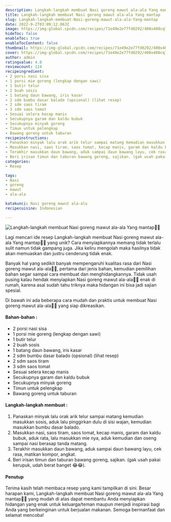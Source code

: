 ```yaml
---
description: Langkah-langkah membuat Nasi goreng mawut ala-ala Yang mantap"
title: Langkah-langkah membuat Nasi goreng mawut ala-ala Yang mantap
slug: Langkah-langkah-membuat-Nasi-goreng-mawut-ala-ala-Yang-mantap
date: 2022-9-2T03:09:12.063Z
image: https://img-global.cpcdn.com/recipes/71e49e2e77fd0292/400x400cq70/photo.jpg
hideToc: false
enableToc: true
enableTocContent: false
thumbnail: https://img-global.cpcdn.com/recipes/71e49e2e77fd0292/400x400cq70/photo.jpg
cover: https://img-global.cpcdn.com/recipes/71e49e2e77fd0292/400x400cq70/photo.jpg
author: admin
ratingvalue: 4.8
reviewcount: 124
recipeingredient:
- 2 porsi nasi sisa
- 1 porsi mie goreng (lengkap dengan sawi)
- 1 butir telur
- 2 buah sosis
- 1 batang daun bawang, iris kasar
- 2 sdm bumbu dasar balado (opsional) (lihat resep)
- 2 sdm saos tiram
- 3 sdm saos tomat
- Sesuai selera kecap manis
- Secukupnya garam dan kaldu bubuk
- Secukupnya minyak goreng
- Timun untuk pelengkap
- Bawang goreng untuk taburan
recipeinstructions:
- Panaskan minyak lalu orak arik telur sampai matang kemudian masukkan sosis, aduk lalu pinggirkan dulu di sisi wajan, kemudian masukkan bumbu dasar balado.
- Masukkan nasi, saos tiram, saos tomat, kecap manis, garam dan kaldu bubuk, aduk rata, lalu masukkan mie nya, aduk kemudian dan oseng sampai nasi berasap tanda matang.
- Terakhir masukkan daun bawang, aduk sampai daun bawang layu, cek rasa, matikan kompor, angkat.
- Beri irisan timun dan taburan bawang goreng, sajikan. (gak usah pakai kerupuk, udah berat banget 😂😂).
categories:
- Resep

tags:
- Nasi
- goreng
- mawut
- ala-ala

katakunci: Nasi goreng mawut ala-ala
recipecuisine: Indonesian

---
```


![Langkah-langkah membuat Nasi goreng mawut ala-ala Yang mantap👩‍🍳](https://img-global.cpcdn.com/recipes/71e49e2e77fd0292/400x400cq70/photo.jpg)

Lagi mencari ide resep Langkah-langkah membuat Nasi goreng mawut ala-ala Yang mantap👩‍🍳 yang unik? Cara menyiapkannya memang tidak terlalu sulit namun tidak gampang juga. Jika keliru mengolah maka hasilnya tidak akan memuaskan dan justru cenderung tidak enak.

Banyak hal yang sedikit banyak mempengaruhi kualitas rasa dari Nasi goreng mawut ala-ala👩‍🍳, pertama dari jenis bahan, kemudian pemilihan bahan segar sampai cara membuat dan menghidangkannya. Tidak usah pusing kalau hendak menyiapkan Nasi goreng mawut ala-ala👩‍🍳 enak di rumah, karena asal sudah tahu triknya maka hidangan ini bisa jadi sajian spesial.

Di bawah ini ada beberapa cara mudah dan praktis untuk membuat Nasi goreng mawut ala-ala👩‍🍳 yang siap dikreasikan.

<!--inarticleads1-->

#### Bahan-bahan :

- 2 porsi nasi sisa
- 1 porsi mie goreng (lengkap dengan sawi)
- 1 butir telur
- 2 buah sosis
- 1 batang daun bawang, iris kasar
- 2 sdm bumbu dasar balado (opsional) (lihat resep)
- 2 sdm saos tiram
- 3 sdm saos tomat
- Sesuai selera kecap manis
- Secukupnya garam dan kaldu bubuk
- Secukupnya minyak goreng
- Timun untuk pelengkap
- Bawang goreng untuk taburan

<!--inarticleads2-->

#### Langkah-langkah membuat :

1. Panaskan minyak lalu orak arik telur sampai matang kemudian masukkan sosis, aduk lalu pinggirkan dulu di sisi wajan, kemudian masukkan bumbu dasar balado.
1. Masukkan nasi, saos tiram, saos tomat, kecap manis, garam dan kaldu bubuk, aduk rata, lalu masukkan mie nya, aduk kemudian dan oseng sampai nasi berasap tanda matang.
1. Terakhir masukkan daun bawang, aduk sampai daun bawang layu, cek rasa, matikan kompor, angkat.
1. Beri irisan timun dan taburan bawang goreng, sajikan. (gak usah pakai kerupuk, udah berat banget 😂😂).

#### Penutup

Terima kasih telah membaca resep yang kami tampilkan di sini. Besar harapan kami, Langkah-langkah membuat Nasi goreng mawut ala-ala Yang mantap👩‍🍳 yang mudah di atas dapat membantu Anda menyiapkan hidangan yang enak untuk keluarga/teman maupun menjadi inspirasi bagi Anda yang berkeinginan untuk berjualan makanan. Semoga bermanfaat dan selamat mencoba!